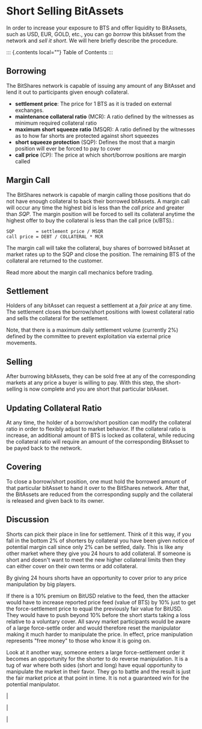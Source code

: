# Short Selling BitAssets

In order to increase your exposure to BTS and offer liquidity to
BitAssets, such as USD, EUR, GOLD, etc., you can go *borrow* this
bitAsset from the network and *sell it short*. We will here briefly
describe the procedure.

::: {.contents local=""}
Table of Contents
:::

## Borrowing

The BitShares network is capable of issuing any amount of any BitAsset
and lend it out to participants given enough collateral.

-   **settlement price**: The price for 1 BTS as it is traded on
    external exchanges.
-   **maintenance collateral ratio** (MCR): A ratio defined by the
    witnesses as minimum required collateral ratio
-   **maximum short squeeze ratio** (MSQR): A ratio defined by the
    witnesses as to how far shorts are protected against short squeezes
-   **short squeeze protection** (SQP): Defines the most that a margin
    position will ever be forced to pay to cover
-   **call price** (CP): The price at which short/borrow positions are
    margin called

## Margin Call

The BitShares network is capable of margin calling those positions that
do not have enough collateral to back their borrowed bitAssets. A margin
call will occur any time the highest bid is less than the *call price*
and greater than *SQP*. The margin position will be forced to sell its
collateral anytime the highest offer to buy the collateral is less than
the call price (x/BTS).:

    SQP        = settlement price / MSQR
    call price = DEBT / COLLATERAL * MCR

The margin call will take the collateral, buy shares of borrowed
bitAsset at market rates up to the SQP and close the position. The
remaining BTS of the collateral are returned to the customer.

Read more about the margin call mechanics before trading.

## Settlement

Holders of any bitAsset can request a settlement at a *fair price* at
any time. The settlement closes the borrow/short positions with lowest
collateral ratio and sells the collateral for the settlement.

Note, that there is a maximum daily settlement volume (currently 2%)
defined by the committee to prevent exploitation via external price
movements.

## Selling

After burrowing bitAssets, they can be sold free at any of the
corresponding markets at any price a buyer is willing to pay. With this
step, the short-selling is now complete and you are short that
particular bitAsset.

## Updating Collateral Ratio

At any time, the holder of a borrow/short position can modify the
collateral ratio in order to flexibly adjust to market behavior. If the
collateral ratio is increase, an additional amount of BTS is locked as
collateral, while reducing the collateral ratio will require an amount
of the corresponding BitAsset to be payed back to the network.

## Covering

To close a borrow/short position, one must hold the borrowed amount of
that particular bitAsset to hand it over to the BitShares network. After
that, the BitAssets are reduced from the corresponding supply and the
collateral is released and given back to its owner.

## Discussion

Shorts can pick their place in line for settlement. Think of it this
way, if you fall in the bottom 2% of shorters by collateral you have
been given notice of potential margin call since only 2% can be settled,
daily. This is like any other market where they give you 24 hours to add
collateral. If someone is short and doesn\'t want to meet the new higher
collateral limits then they can either cover on their own terms or add
collateral.

By giving 24 hours shorts have an opportunity to cover prior to any
price manipulation by big players.

If there is a 10% premium on BitUSD relative to the feed, then the
attacker would have to increase reported price feed (value of BTS) by
10% just to get the force-settlement price to equal the previously fair
value for BitUSD. They would have to push beyond 10% before the short
starts taking a loss relative to a voluntary cover. All savvy market
participants would be aware of a large force-settle order and would
therefore reset the manipulator making it much harder to manipulate the
price. In effect, price manipulation represents \"free money\" to those
who know it is going on.

Look at it another way, someone enters a large force-settlement order it
becomes an opportunity for the shorter to do reverse manipulation. It is
a tug of war where both sides (short and long) have equal opportunity to
manipulate the market in their favor. They go to battle and the result
is just the fair market price at that point in time. It is not a
guaranteed win for the potential manipulator.

| 

| 

| 
